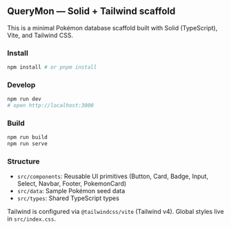 ## QueryMon — Solid + Tailwind scaffold

This is a minimal Pokémon database scaffold built with Solid (TypeScript), Vite, and Tailwind CSS.

### Install

```bash
npm install # or pnpm install
```

### Develop

```bash
npm run dev
# open http://localhost:3000
```

### Build

```bash
npm run build
npm run serve
```

### Structure

- `src/components`: Reusable UI primitives (Button, Card, Badge, Input, Select, Navbar, Footer, PokemonCard)
- `src/data`: Sample Pokémon seed data
- `src/types`: Shared TypeScript types

Tailwind is configured via `@tailwindcss/vite` (Tailwind v4). Global styles live in `src/index.css`.

